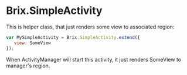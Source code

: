 # Brix.SimpleActivity

This is helper class, that just renders some view to associated region:

```js
var MySimpleActivity = Brix.SimpleActivity.extend({
   view: SomeView
});
```

When ActivityManager will start this activity, it just renders SomeView to manager's region.